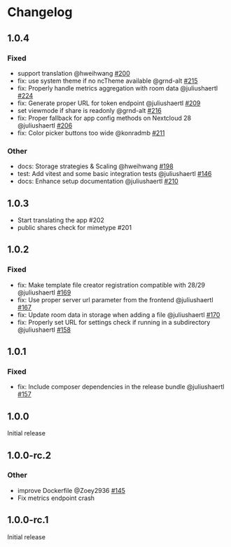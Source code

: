 # Changelog

## 1.0.4

### Fixed

- support translation @hweihwang [#200](https://github.com/nextcloud/whiteboard/pull/200)
- fix: use system theme if no ncTheme available @grnd-alt [#215](https://github.com/nextcloud/whiteboard/pull/215)
- fix: Properly handle metrics aggregation with room data @juliushaertl [#224](https://github.com/nextcloud/whiteboard/pull/224)
- fix: Generate proper URL for token endpoint @juliushaertl [#209](https://github.com/nextcloud/whiteboard/pull/209)
- set viewmode if share is readonly @grnd-alt [#216](https://github.com/nextcloud/whiteboard/pull/216)
- fix: Proper fallback for app config methods on Nextcloud 28 @juliushaertl [#206](https://github.com/nextcloud/whiteboard/pull/206)
- fix: Color picker buttons too wide @konradmb [#211](https://github.com/nextcloud/whiteboard/pull/211)

### Other

- docs: Storage strategies & Scaling @hweihwang [#198](https://github.com/nextcloud/whiteboard/pull/198)
- test: Add vitest and some basic integration tests @juliushaertl [#146](https://github.com/nextcloud/whiteboard/pull/146)
- docs: Enhance setup documentation @juliushaertl [#210](https://github.com/nextcloud/whiteboard/pull/210)

## 1.0.3

- Start translating the app #202
- public shares check for mimetype #201

## 1.0.2

### Fixed

- fix: Make template file creator registration compatible with 28/29 @juliushaertl [#169](https://github.com/nextcloud/whiteboard/pull/169)
- fix: Use proper server url parameter from the frontend @juliushaertl [#167](https://github.com/nextcloud/whiteboard/pull/167)
- fix: Update room data in storage when adding a file @juliushaertl [#170](https://github.com/nextcloud/whiteboard/pull/170)
- fix: Properly set URL for settings check if running in a subdirectory @juliushaertl [#158](https://github.com/nextcloud/whiteboard/pull/158)

## 1.0.1

### Fixed

- fix: Include composer dependencies in the release bundle @juliushaertl [#157](https://github.com/nextcloud/whiteboard/pull/157)

## 1.0.0

Initial release

## 1.0.0-rc.2

### Other

- improve Dockerfile @Zoey2936 [#145](https://github.com/nextcloud/whiteboard/pull/145)
- Fix metrics endpoint crash

## 1.0.0-rc.1

Initial release
